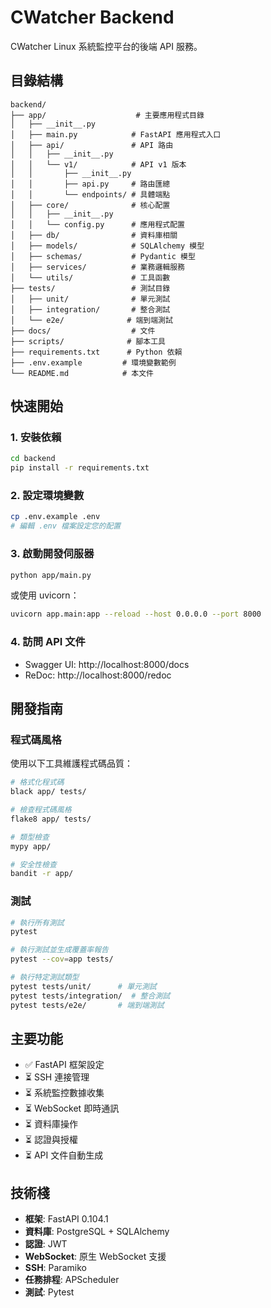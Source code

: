 # CWatcher Backend

CWatcher Linux 系統監控平台的後端 API 服務。

## 目錄結構

```
backend/
├── app/                    # 主要應用程式目錄
│   ├── __init__.py
│   ├── main.py            # FastAPI 應用程式入口
│   ├── api/               # API 路由
│   │   ├── __init__.py
│   │   └── v1/            # API v1 版本
│   │       ├── __init__.py
│   │       ├── api.py     # 路由匯總
│   │       └── endpoints/ # 具體端點
│   ├── core/              # 核心配置
│   │   ├── __init__.py
│   │   └── config.py      # 應用程式配置
│   ├── db/                # 資料庫相關
│   ├── models/            # SQLAlchemy 模型
│   ├── schemas/           # Pydantic 模型
│   ├── services/          # 業務邏輯服務
│   └── utils/             # 工具函數
├── tests/                 # 測試目錄
│   ├── unit/              # 單元測試
│   ├── integration/       # 整合測試
│   └── e2e/              # 端到端測試
├── docs/                  # 文件
├── scripts/              # 腳本工具
├── requirements.txt      # Python 依賴
├── .env.example         # 環境變數範例
└── README.md            # 本文件
```

## 快速開始

### 1. 安裝依賴

```bash
cd backend
pip install -r requirements.txt
```

### 2. 設定環境變數

```bash
cp .env.example .env
# 編輯 .env 檔案設定您的配置
```

### 3. 啟動開發伺服器

```bash
python app/main.py
```

或使用 uvicorn：

```bash
uvicorn app.main:app --reload --host 0.0.0.0 --port 8000
```

### 4. 訪問 API 文件

- Swagger UI: http://localhost:8000/docs
- ReDoc: http://localhost:8000/redoc

## 開發指南

### 程式碼風格

使用以下工具維護程式碼品質：

```bash
# 格式化程式碼
black app/ tests/

# 檢查程式碼風格
flake8 app/ tests/

# 類型檢查
mypy app/

# 安全性檢查
bandit -r app/
```

### 測試

```bash
# 執行所有測試
pytest

# 執行測試並生成覆蓋率報告
pytest --cov=app tests/

# 執行特定測試類型
pytest tests/unit/      # 單元測試
pytest tests/integration/  # 整合測試
pytest tests/e2e/       # 端到端測試
```

## 主要功能

- ✅ FastAPI 框架設定
- ⏳ SSH 連接管理
- ⏳ 系統監控數據收集
- ⏳ WebSocket 即時通訊
- ⏳ 資料庫操作
- ⏳ 認證與授權
- ⏳ API 文件自動生成

## 技術棧

- **框架**: FastAPI 0.104.1
- **資料庫**: PostgreSQL + SQLAlchemy
- **認證**: JWT
- **WebSocket**: 原生 WebSocket 支援
- **SSH**: Paramiko
- **任務排程**: APScheduler
- **測試**: Pytest